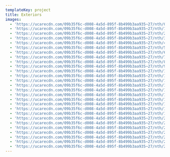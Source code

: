 ```yaml
---
templateKey: project
title: Exteriors
images:
  - 'https://ucarecdn.com/09b35f6c-d008-4a5d-895f-8b499b3aa935~27/nth/0/'
  - 'https://ucarecdn.com/09b35f6c-d008-4a5d-895f-8b499b3aa935~27/nth/1/'
  - 'https://ucarecdn.com/09b35f6c-d008-4a5d-895f-8b499b3aa935~27/nth/2/'
  - 'https://ucarecdn.com/09b35f6c-d008-4a5d-895f-8b499b3aa935~27/nth/3/'
  - 'https://ucarecdn.com/09b35f6c-d008-4a5d-895f-8b499b3aa935~27/nth/4/'
  - 'https://ucarecdn.com/09b35f6c-d008-4a5d-895f-8b499b3aa935~27/nth/5/'
  - 'https://ucarecdn.com/09b35f6c-d008-4a5d-895f-8b499b3aa935~27/nth/6/'
  - 'https://ucarecdn.com/09b35f6c-d008-4a5d-895f-8b499b3aa935~27/nth/7/'
  - 'https://ucarecdn.com/09b35f6c-d008-4a5d-895f-8b499b3aa935~27/nth/8/'
  - 'https://ucarecdn.com/09b35f6c-d008-4a5d-895f-8b499b3aa935~27/nth/9/'
  - 'https://ucarecdn.com/09b35f6c-d008-4a5d-895f-8b499b3aa935~27/nth/10/'
  - 'https://ucarecdn.com/09b35f6c-d008-4a5d-895f-8b499b3aa935~27/nth/11/'
  - 'https://ucarecdn.com/09b35f6c-d008-4a5d-895f-8b499b3aa935~27/nth/12/'
  - 'https://ucarecdn.com/09b35f6c-d008-4a5d-895f-8b499b3aa935~27/nth/13/'
  - 'https://ucarecdn.com/09b35f6c-d008-4a5d-895f-8b499b3aa935~27/nth/14/'
  - 'https://ucarecdn.com/09b35f6c-d008-4a5d-895f-8b499b3aa935~27/nth/15/'
  - 'https://ucarecdn.com/09b35f6c-d008-4a5d-895f-8b499b3aa935~27/nth/16/'
  - 'https://ucarecdn.com/09b35f6c-d008-4a5d-895f-8b499b3aa935~27/nth/17/'
  - 'https://ucarecdn.com/09b35f6c-d008-4a5d-895f-8b499b3aa935~27/nth/18/'
  - 'https://ucarecdn.com/09b35f6c-d008-4a5d-895f-8b499b3aa935~27/nth/19/'
  - 'https://ucarecdn.com/09b35f6c-d008-4a5d-895f-8b499b3aa935~27/nth/20/'
  - 'https://ucarecdn.com/09b35f6c-d008-4a5d-895f-8b499b3aa935~27/nth/21/'
  - 'https://ucarecdn.com/09b35f6c-d008-4a5d-895f-8b499b3aa935~27/nth/22/'
  - 'https://ucarecdn.com/09b35f6c-d008-4a5d-895f-8b499b3aa935~27/nth/23/'
  - 'https://ucarecdn.com/09b35f6c-d008-4a5d-895f-8b499b3aa935~27/nth/24/'
  - 'https://ucarecdn.com/09b35f6c-d008-4a5d-895f-8b499b3aa935~27/nth/25/'
  - 'https://ucarecdn.com/09b35f6c-d008-4a5d-895f-8b499b3aa935~27/nth/26/'
---
```


